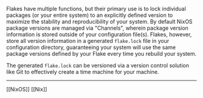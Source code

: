 Flakes have multiple functions, but their primary use is to lock individual packages (or your entire system) to an explicitly defined version to maximize the stability and reproducibility of your system. By default NixOS package versions are managed via "Channels", wherein package version information is stored outside of your configuration file(s). Flakes, however, store all version information in a generated `flake.lock` file in your configuration directory, guaranteeing your system will use the same package versions defined by your Flake every time you rebuild your system. 

The generated `flake.lock` can be versioned via a version control solution like Git to effectively create a time machine for your machine. 

---
[[NixOS]]
[[Nix]]